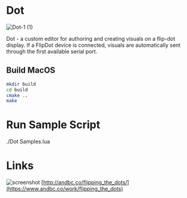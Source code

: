 Dot
==========

![Dot-1 (1)](https://github.com/user-attachments/assets/c1287b38-622f-4780-8c75-299f4b0ceaf6)

Dot - a custom editor for authoring and creating visuals on a flip-dot display.
If a FlipDot device is connected, visuals are automatically sent through the first available serial port.


## Build MacOS

```bash
mkdir build
cd build
cmake ..
make
```

# Run Sample Script

./Dot Samples.lua

Links
==========

![screenshot](http://andbc.co/media/FlipDot-1.png)
[http://andbc.co/flipping_the_dots/](https://www.andbc.co/work/flipping_the_dots)
